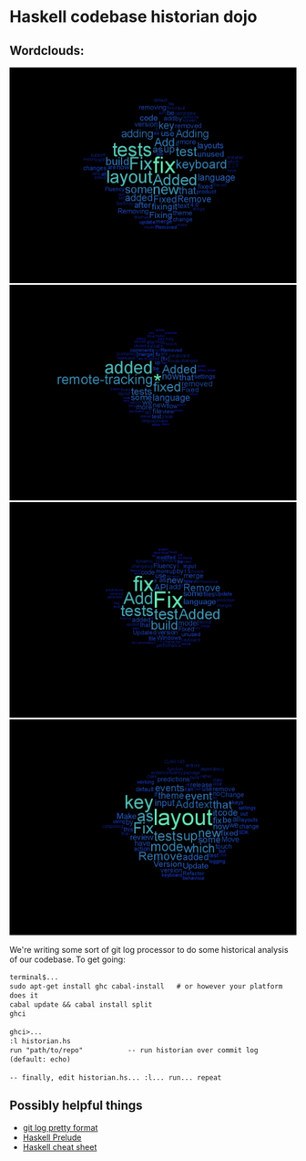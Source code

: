 # Haskell codebase historian dojo

## Wordclouds:

![SwiftKey-Android wordcloud](/SwiftKey-Android.png?raw=true "Wordcloud for SwiftKey Android")
![SwiftKey-iOS wordcloud](/SwiftKey-iOS.png?raw=true "Wordcloud for SwiftKey iOS")
![Fluency wordcloud](/Fluency.png?raw=true "Wordcloud for Fluency")
![Clarity wordcloud](/Clarity.png?raw=true "Wordcloud for Clarity")

We're writing some sort of git log processor to do some historical analysis of our codebase. To get going:

    terminal$...
    sudo apt-get install ghc cabal-install   # or however your platform does it
    cabal update && cabal install split
    ghci

    ghci>...
    :l historian.hs
    run "path/to/repo"           -- run historian over commit log (default: echo)

    -- finally, edit historian.hs... :l... run... repeat

## Possibly helpful things

 - [git log pretty format](https://www.kernel.org/pub/software/scm/git/docs/git-log.html#_pretty_formats)
 - [Haskell Prelude](http://hackage.haskell.org/package/base-4.7.0.1/docs/Prelude.html)
 - [Haskell cheat sheet](http://cheatsheet.codeslower.com/CheatSheet.pdf)
